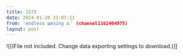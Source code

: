 ```yaml
---
title: 1573
date: 2024-01-20 23:07:11
from: 'endless шизing ⍼' (channel1162404975)
layout: post
---
```


![[(File not included. Change data exporting settings to download.)]]


